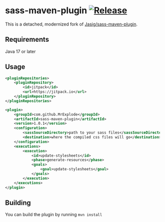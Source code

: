 # sass-maven-plugin [![Release](https://jitpack.io/v/MrExplode/sass-maven-plugin.svg)](https://jitpack.io/#MrExplode/sass-maven-plugin)

This is a detached, modernized fork of [Jasig/sass-maven-plugin](https://github.com/Jasig/sass-maven-plugin).

## Requirements
Java 17 or later

## Usage
```xml
<pluginRepositories>
    <pluginRepository>
        <id>jitpack</id>
        <url>https://jitpack.io</url>
    </pluginRepository>
</pluginRepositories>
```
```xml
<plugin>
    <groupId>com.github.MrExplode</groupId>
    <artifactId>sass-maven-plugin</artifactId>
    <version>1.0.1</version>
    <configuration>
        <sassSourceDirectory>path to your sass files</sassSourceDirectory>
        <destination>where the compiled css files will go</destination>
    </configuration>
    <executions>
        <execution>
            <id>update-stylesheets</id>
            <phase>generate-resources</phase>
            <goals>
                <goal>update-stylesheets</goal>
            </goals>
        </execution>
    </executions>
</plugin>
```

## Building
You can build the plugin by running `mvn install`
